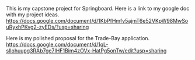 This is my capstone project for Springboard. Here is a link to my google doc with my project ideas.
https://docs.google.com/document/d/1KbPfHmfv5ajmT6e52VKpW98MwSouRyxhPKvg2-zyEDs/?usp=sharing

Here is my polished proposal for the Trade-Bay application.
https://docs.google.com/document/d/1qL-slIohuupg3RAb7ge7IHF1Bim4zOVx-HatPg5onTw/edit?usp=sharing
